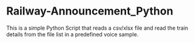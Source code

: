 # Railway-Announcement_Python
This is a simple Python Script that reads a csv/xlsx file and read the train details from the file list in a predefined voice sample.
